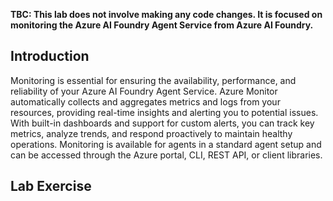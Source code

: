 
**TBC: This lab does not involve making any code changes. It is focused on monitoring the Azure AI Foundry Agent Service from Azure AI Foundry.**

## Introduction

Monitoring is essential for ensuring the availability, performance, and reliability of your Azure AI Foundry Agent Service. Azure Monitor automatically collects and aggregates metrics and logs from your resources, providing real-time insights and alerting you to potential issues. With built-in dashboards and support for custom alerts, you can track key metrics, analyze trends, and respond proactively to maintain healthy operations. Monitoring is available for agents in a standard agent setup and can be accessed through the Azure portal, CLI, REST API, or client libraries.

## Lab Exercise

<!-- **THESE INSTRUCTIONS ARE NOT COMPLETE AND NEED TO BE FINISHED**

1. Open the `monitoring.py` file.

2. Review the code and identify the key metrics being collected for the Azure AI Foundry Agent Service.

3. Implement custom alerts for any critical metrics that require immediate attention.

4. Test the monitoring setup by simulating various scenarios and verifying that alerts are triggered as expected. -->
